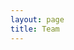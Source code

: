 ```yaml
---
layout: page
title: Team
---
```


<script setup>
import {
  VPTeamPage,
  VPTeamPageTitle,
  VPTeamMembers,
  VPTeamPageSection
} from 'vitepress/theme'

const developers = [
    {
        avatar: 'https://avatars.githubusercontent.com/u/62485293?v=4',
        name: 'Blue',
        title: 'Owner',
        links: [
            { icon: 'github', link: 'https://github.com/kamelzarandah' },
        ]
    },
    {
        avatar: 'https://avatars.githubusercontent.com/u/87246847?v=4',
        name: 'Outsider',
        title: 'Project Manager',
        links: [
            { icon: 'github', link: 'https://github.com/outsider31000' },
        ]
    },
    {
        avatar: 'https://avatars.githubusercontent.com/u/6077794?v=4',
        name: 'Local9',
        title: 'Core Developer',
        links: [
            { icon: 'github', link: 'https://github.com/Local9' },
        ]
    },
    {
        avatar: 'https://avatars.githubusercontent.com/u/10902965?v=4',
        name: 'Bytesizd',
        title: 'Developer',
        links: [
            { icon: 'github', link: 'https://github.com/AndrewR3K' },
        ]
    },
    {
        avatar: 'https://avatars.githubusercontent.com/u/1690916?v=4',
        name: 'BlackPegasus',
        title: 'Developer',
        links: [
            { icon: 'github', link: 'https://github.com/creativewild' },
        ]
    },
    {
        avatar: 'https://avatars.githubusercontent.com/u/79701428?v=4',
        name: 'Yourgen',
        title: 'Developer',
        links: [
            { icon: 'github', link: 'https://github.com/YourgenAP' },
        ]
    }
]
const staff = [
    {
        avatar: 'https://www.howtogeek.com/wp-content/uploads/2021/07/Discord-Logo-Lede.png?height=200p&trim=2,2,2,2&crop=1:1',
        name: 'Hobbs',
        title: 'Moderator',
        links: []
    },
    {
        avatar: 'https://www.howtogeek.com/wp-content/uploads/2021/07/Discord-Logo-Lede.png?height=200p&trim=2,2,2,2&crop=1:1',
        name: 'NoTrHaN',
        title: 'Moderator',
        links: []
    },
    {
        avatar: 'https://www.howtogeek.com/wp-content/uploads/2021/07/Discord-Logo-Lede.png?height=200p&trim=2,2,2,2&crop=1:1',
        name: 'Marish',
        title: 'Support',
        links: []
    },
    {
        avatar: 'https://www.howtogeek.com/wp-content/uploads/2021/07/Discord-Logo-Lede.png?height=200p&trim=2,2,2,2&crop=1:1',
        name: 'Jannings',
        title: 'Support',
        links: []
    },
    {
        avatar: 'https://www.howtogeek.com/wp-content/uploads/2021/07/Discord-Logo-Lede.png?height=200p&trim=2,2,2,2&crop=1:1',
        name: 'BigSmoke',
        title: 'Support',
        links: []
    }
]
</script>

<VPTeamPage>
  <VPTeamPageTitle>
    <template #title>Our Team</template>
    <template #lead></template>
  </VPTeamPageTitle>
  <VPTeamPageSection>
    <template #title>Developers</template>
    <template #lead></template>
    <template #members>
     <VPTeamMembers size="medium" :members="developers" />
    </template>
  </VPTeamPageSection>
  <VPTeamPageSection>
    <template #title>Staff</template>
    <template #lead></template>
    <template #members>
      <VPTeamMembers size="medium" :members="staff" />
    </template>
  </VPTeamPageSection>
</VPTeamPage>
